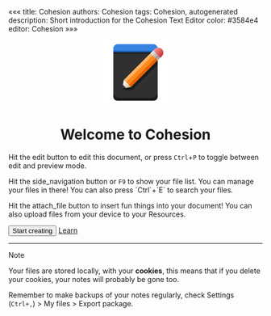 «««
title: Cohesion
authors: Cohesion
tags: Cohesion, autogenerated
description: Short introduction for the Cohesion Text Editor
color: #3584e4
editor: Cohesion
»»»

<center>
<img src=cohesion/favicon.png>

# Welcome to Cohesion
</center>

Hit the <icon>edit</icon> button to edit this document, or press `Ctrl`+`P` to toggle between edit and preview mode.

Hit the <icon>side_navigation</icon> button or `F9` to show your file list. You can manage your files in there! You can also press \`Ctrl\`+\`E\` to search your files.

Hit the <icon>attach_file</icon> button to insert fun things into your document! You can also upload files from your device to your Resources.

<button onclick="createFile()">Start creating</button>
[Learn](https://github.com/flarom/cohesion/wiki)

***

> [!NOTE]
> Your files are stored locally, with your **cookies**, this means that if you delete your cookies, your notes will probably be gone too.
> 
> Remember to make backups of your notes regularly, check Settings (`Ctrl+,`) > My files > Export package.